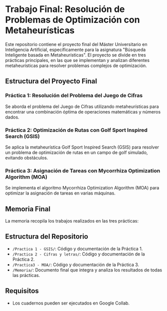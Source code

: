 # Trabajo Final: Resolución de Problemas de Optimización con Metaheurísticas

Este repositorio contiene el proyecto final del Máster Universitario en Inteligencia Artificial, específicamente para la asignatura "Búsqueda Inteligente basada en Metaheurísticas". El proyecto se divide en tres prácticas principales, en las que se implementan y analizan diferentes metaheurísticas para resolver problemas complejos de optimización. 

## Estructura del Proyecto Final

### Práctica 1: Resolución del Problema del Juego de Cifras
Se aborda el problema del Juego de Cifras utilizando metaheurísticas para encontrar una combinación óptima de operaciones matemáticas y números dados.  

### Práctica 2: Optimización de Rutas con Golf Sport Inspired Search (GSIS)
Se aplica la metaheurística Golf Sport Inspired Search (GSIS) para resolver un problema de optimización de rutas en un campo de golf simulado, evitando obstáculos.

### Práctica 3: Asignación de Tareas con Mycorrhiza Optimization Algorithm (MOA)
Se implementa el algoritmo Mycorrhiza Optimization Algorithm (MOA) para optimizar la asignación de tareas en varias máquinas.

## Memoria Final
La memoria recopila los trabajos realizados en las tres prácticas:

## Estructura del Repositorio
- `/Practica 1 - GSIS/`: Código y documentación de la Práctica 1.
- `/Practica 2 - Cifras y letras/`: Código y documentación de la Práctica 2.
- `/Practica3 - MOA/`: Código y documentación de la Práctica 3.
- `/Memoria/`: Documento final que integra y analiza los resultados de todas las prácticas.

## Requisitos
- Los cuadernos pueden ser ejecutados en Google Collab.
